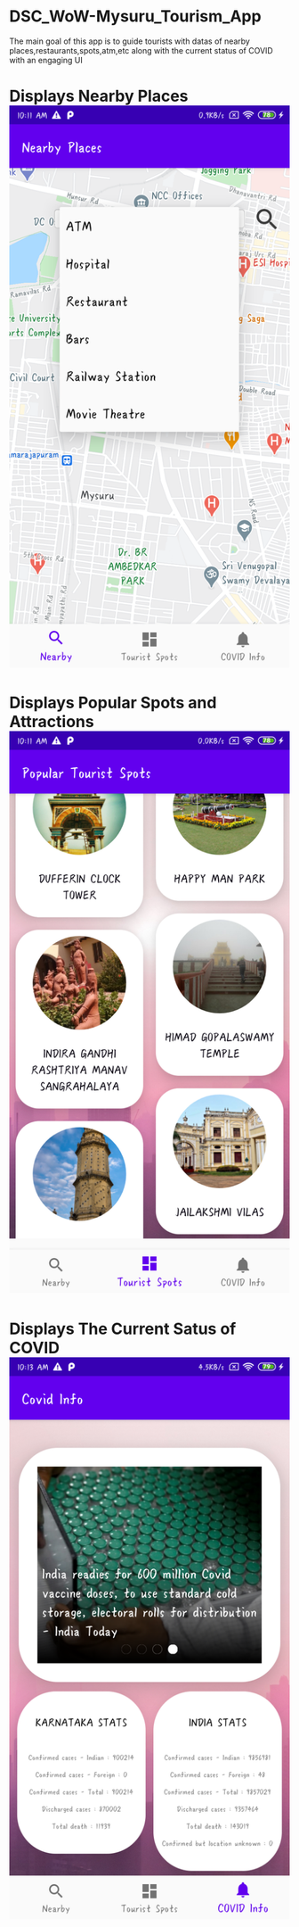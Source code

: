 # DSC_WoW-Mysuru_Tourism_App
The main goal of this app is to guide tourists with datas of nearby places,restaurants,spots,atm,etc along with the current status of COVID with an engaging UI
# Displays Nearby Places ![github-small](device-2020-12-13-101118.png)
# Displays Popular Spots and Attractions ![github-small](device-2020-12-13-101150.png)
# Displays The Current Satus of COVID ![github-small](device-2020-12-13-101334.png)

